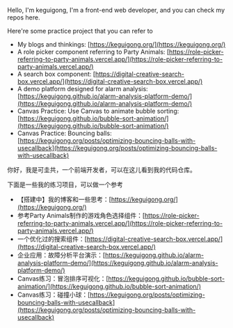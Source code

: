 Hello, I'm keguigong, I'm a front-end web developer, and you can check my repos here.

Here're some practice project that you can refer to

- My blogs and thinkings: [https://keguigong.org/](https://keguigong.org/)
- A role picker component referring to Party Animals: [https://role-picker-referring-to-party-animals.vercel.app/](https://role-picker-referring-to-party-animals.vercel.app/)
- A search box component: [https://digital-creative-search-box.vercel.app/](https://digital-creative-search-box.vercel.app/)
- A demo platform designed for alarm analysis: [https://keguigong.github.io/alarm-analysis-platform-demo/](https://keguigong.github.io/alarm-analysis-platform-demo/)
- Canvas Practice: Use Canvas to animate bubble sorting: [https://keguigong.github.io/bubble-sort-animation/](https://keguigong.github.io/bubble-sort-animation/)
- Canvas Practice: Bouncing balls: [https://keguigong.org/posts/optimizing-bouncing-balls-with-usecallback](https://keguigong.org/posts/optimizing-bouncing-balls-with-usecallback)

你好，我是可圭共，一个前端开发者，可以在这儿看到我的代码仓库。

下面是一些我的练习项目，可以做一个参考

- 【搭建中】我的博客和一些思考：[https://keguigong.org/](https://keguigong.org/)
-  参考Party Animals制作的游戏角色选择组件：[https://role-picker-referring-to-party-animals.vercel.app/](https://role-picker-referring-to-party-animals.vercel.app/)
-  一个优化过的搜索组件：[https://digital-creative-search-box.vercel.app/](https://digital-creative-search-box.vercel.app/)
-  企业应用：故障分析平台演示：[https://keguigong.github.io/alarm-analysis-platform-demo/](https://keguigong.github.io/alarm-analysis-platform-demo/)
-  Canvas练习：冒泡排序可视化：[https://keguigong.github.io/bubble-sort-animation/](https://keguigong.github.io/bubble-sort-animation/)
-  Canvas练习：碰撞小球：[https://keguigong.org/posts/optimizing-bouncing-balls-with-usecallback](https://keguigong.org/posts/optimizing-bouncing-balls-with-usecallback)
